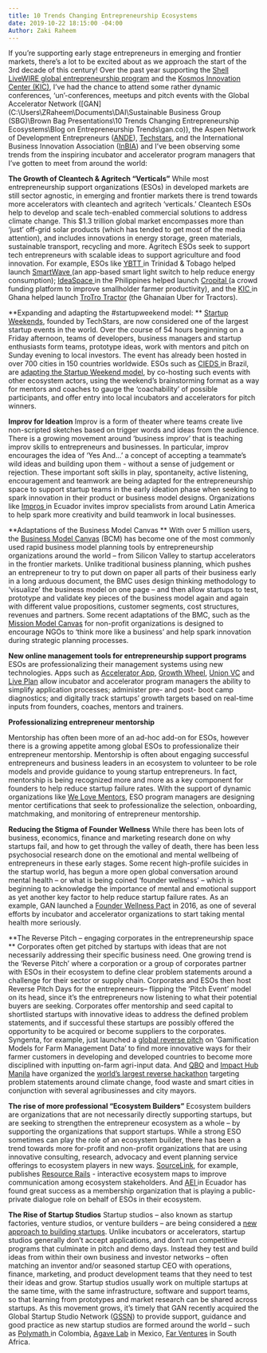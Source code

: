 ```yaml
---
title: 10 Trends Changing Entrepreneurship Ecosystems
date: 2019-10-22 18:15:00 -04:00
Author: Zaki Raheem
---
```


If you’re supporting early stage entrepreneurs in emerging and frontier markets, there’s a lot to be excited about as we approach the start of the 3rd decade of this century! Over the past year supporting the [Shell LiveWIRE global entrepreneurship program](https://www.dai.com/our-work/projects/worldwide-shell-livewire-global-consultancy) and the [Kosmos Innovation Center (KIC)](https://www.dai.com/our-work/projects/ghana-kosmos-innovation-center-kic), I’ve had the chance to attend some rather dynamic conferences, ‘un’-conferences, meetups and pitch events with the Global Accelerator Network ([GAN](C:\Users\ZRaheem\Documents\DAI\Sustainable Business Group (SBG)\Brown Bag Presentations\10 Trends Changing Entrepreneurship Ecosystems\Blog on Entrepreneurship Trends\gan.co)), the Aspen Network of Development Entrepreneurs ([ANDE](http://andeglobal.org/)), [Techstars](https://www.techstars.com/), and the International Business Innovation Association ([InBIA](https://inbia.org/)) and I’ve been observing some trends from the inspiring incubator and accelerator program managers that I’ve gotten to meet from around the world:

**The Growth of Cleantech & Agritech “Verticals”**
While most entrepreneurship support organizations (ESOs) in developed markets are still sector agnostic, in emerging and frontier markets there is trend towards more accelerators with cleantech and agritech ‘verticals.’ Cleantech ESOs help to develop and scale tech-enabled commercial solutions to address climate change. This $1.3 trillion global market encompasses more than ‘just’ off-grid solar products (which has tended to get most of the media attention), and includes innovations in energy storage, green materials, sustainable transport, recycling and more. Agritech ESOs seek to support tech entrepreneurs with scalable ideas to support agriculture and food innovation. For example, ESOs like [YBTT ](https://www.facebook.com/yourybtt/)in Trinidad & Tobago helped launch [SmartWave ](https://www.facebook.com/SmartwaveCaribbean/)(an app-based smart light switch to help reduce energy consumption); [IdeaSpace ](http://www.ideaspacefoundation.org/)in the Philippines helped launch [Cropital ](https://www.cropital.com/)(a crowd funding platform to improve smallholder farmer productivity), and the [KIC ](https://www.kosmosinnovationcenter.com/)in Ghana helped launch [TroTro Tractor](https://www.trotrotractor.com/) (the Ghanaian Uber for Tractors).

**Expanding and adapting the #startupweekend model: **
[Startup Weekends](https://startupweekend.org/), founded by TechStars, are now considered one of the largest startup events in the world. Over the course of 54 hours beginning on a Friday afternoon, teams of developers, business managers and startup enthusiasts form teams, prototype ideas, work with mentors and pitch on Sunday evening to local investors. The event has already been hosted in over 700 cities in 150 countries worldwide. ESOs such as [CIEDS ](https://www.cieds.org.br/)in Brazil, are [adapting the Startup Weekend model](https://www.livewire.shell/what-is-shell-livewire/news/brazil-holds-selection-weekend.html), by co-hosting such events with other ecosystem actors, using the weekend’s brainstorming format as a way for mentors and coaches to gauge the ‘coachability’ of possible participants, and offer entry into local incubators and accelerators for pitch winners.

**Improv for Ideation**
Improv is a form of theater where teams create live non-scripted sketches based on trigger words and ideas from the audience. There is a growing movement around ‘business improv’ that is teaching improv skills to entrepreneurs and businesses. In particular, improv encourages the idea of ‘Yes And…’ a concept of accepting a teammate’s wild ideas and building upon them - without a sense of judgement or rejection. These important soft skills in play, spontaneity, active listening, encouragement and teamwork are being adapted for the entrepreneurship space to support startup teams in the early ideation phase when seeking to spark innovation in their product or business model designs. Organizations like [Impros ](http://www.impros.org/)in Ecuador invites improv specialists from around Latin America to help spark more creativity and build teamwork in local businesses.

**Adaptations of the Business Model Canvas
**
With over 5 million users, the [Business Model Canvas](http://strategyzer.com/) (BCM) has become one of the most commonly used rapid business model planning tools by entrepreneurship organizations around the world – from Silicon Valley to startup accelerators in the frontier markets. Unlike traditional business planning, which pushes an entrepreneur to try to put down on paper all parts of their business early in a long arduous document, the BMC uses design thinking methodology to ‘visualize’ the business model on one page – and then allow startups to test, prototype and validate key pieces of the business model again and again with different value propositions, customer segments, cost structures, revenues and partners. Some recent adaptations of the BMC, such as the [Mission Model Canvas](https://www.afwerx.af.mil/resources/Mission-Model-Canvas-Editable-2.pdf) for non-profit organizations is designed to encourage NGOs to ‘think more like a business’ and help spark innovation during strategic planning processes. 

**New online management tools for entrepreneurship support programs**
ESOs are professionalizing their management systems using new technologies. Apps such as [Accelerator App](http://acceleratorapp.co/), [Growth Wheel](https://www.growthwheel.com/), [Union VC](https://union.vc/) and [Live Plan](https://www.liveplan.com/) allow incubator and accelerator program managers the ability to simplify application processes; administer pre- and post- boot camp diagnostics; and digitally track startups’ growth targets based on real-time inputs from founders, coaches, mentors and trainers. 

**Professionalizing entrepreneur mentorship**

Mentorship has often been more of an ad-hoc add-on for ESOs, however there is a growing appetite among global ESOs to professionalize their entrepreneur mentorship. Mentorship is often about engaging successful entrepreneurs and business leaders in an ecosystem to volunteer to be role models and provide guidance to young startup entrepreneurs. In fact, mentorship is being recognized more and more as a key component for founders to help reduce startup failure rates. With the support of dynamic organizations like [We Love Mentors](https://welovementors.com/), ESO program managers are designing mentor certifications that seek to professionalize the selection, onboarding, matchmaking, and monitoring of entrepreneur mentorship. 

**Reducing the Stigma of Founder Wellness**
While there has been lots of business, economics, finance and marketing research done on why startups fail, and how to get through the valley of death, there has been less psychosocial research done on the emotional and mental wellbeing of entrepreneurs in these early stages. Some recent high-profile suicides in the startup world, has begun a more open global conversation around mental health – or what is being coined ‘founder wellness’ – which is beginning to acknowledge the importance of mental and emotional support as yet another key factor to help reduce startup failure rates. As an example, GAN launched a [Founder Wellness Pact](https://www.gan.co/blog/the-founder-wellness-pact-how-accelerators-are-addressing-depression-among-founders/) in 2016, as one of several efforts by incubator and accelerator organizations to start taking mental health more seriously.  

**The Reverse Pitch – engaging corporates in the entrepreneurship space
**
Corporates often get pitched by startups with ideas that are not necessarily addressing their specific business need. One growing trend is the ‘Reverse Pitch’ where a corporation or a group of corporates partner with ESOs in their ecosystem to define clear problem statements around a challenge for their sector or supply chain. Corporates and ESOs then host Reverse Pitch Days for the entrepreneurs– flipping the ‘Pitch Event’ model on its head, since it’s the entrepreneurs now listening to what their potential buyers are seeking. Corporates offer mentorship and seed capital to shortlisted startups with innovative ideas to address the defined problem statements, and if successful these startups are possibly offered the opportunity to be acquired or become suppliers to the corporates. Syngenta, for example, just launched a [global reverse pitch](https://www.auri.org/2019/02/reversepitch/) on ‘Gamification Models for Farm Management Data’ to find more innovative ways for their farmer customers in developing and developed countries to become more disciplined with inputting on-farm agri-input data. And [QBO](https://qbo.com.ph/) and [Impact Hub Manila](https://impacthub.ph/) have organized the [world’s largest reverse hackathon](https://www.impact2050.com/impact-hackathon/) targeting problem statements around climate change, food waste and smart cities in conjunction with several agribusinesses and city mayors.

**The rise of more professional “Ecosystem Builders”**
Ecosystem builders are organizations that are not necessarily directly supporting startups, but are seeking to strengthen the entrepreneur ecosystem as a whole – by supporting the organizations that support startups. While a strong ESO sometimes can play the role of an ecosystem builder, there has been a trend towards more for-profit and non-profit organizations that are using innovative consulting, research, advocacy and event planning service offerings to ecosystem players in new ways. [SourceLink](https://www.kcsourcelink.com/), for example, publishes [Resource Rails](https://www.kcsourcelink.com/blog/post/blog/2017/06/13/take-a-ride-on-the-kcsourcelink-resource-rail) - interactive ecosystem maps to improve communication among ecosystem stakeholders. And [AEI ](http://www.aei.ec/en/home/)in Ecuador has found great success as a membership organization that is playing a public-private dialogue role on behalf of ESOs in their ecosystem. 

**The Rise of Startup Studios**
Startup studios – also known as startup factories, venture studios, or venture builders – are being considered a [new approach to building startups](https://www.gssn.co/media). Unlike incubators or accelerators, startup studios generally don’t accept applications, and don’t run competitive programs that culminate in pitch and demo days. Instead they test and build ideas from within their own business and investor networks – often matching an inventor and/or seasoned startup CEO with operations, finance, marketing, and product development teams that they need to test their ideas and grow. Startup studios usually work on multiple startups at the same time, with the same infrastructure, software and support teams, so that learning from prototypes and market research can be shared across startups. As this movement grows, it’s timely that GAN recently acquired the Global Startup Studio Network ([GSSN](https://www.gssn.co/)) to provide support, guidance and good practice as new startup studios are formed around the world – such as [Polymath ](https://polymathv.com/)in Colombia, [Agave Lab](http://www.agavelab.com/) in Mexico, [Far Ventures](http://www.far-ventures.com/) in South Africa.
